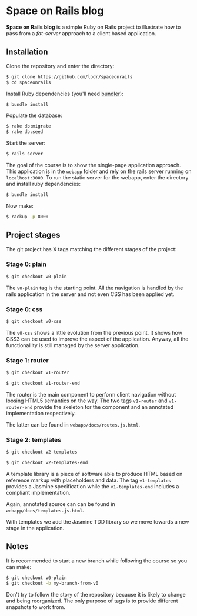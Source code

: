 Space on Rails blog
===================

**Space on Rails blog** is a simple Ruby on Rails project to illustrate how
to pass from a _fat-server_ approach to a client based application.

Installation
------------

Clone the repository and enter the directory:

```bash
$ git clone https://github.com/lodr/spaceonrails
$ cd spaceonrails
```

Install Ruby dependencies (you'll need [bundler](http://bundler.io/)):

```bash
$ bundle install
```

Populate the database:

```bash
$ rake db:migrate
$ rake db:seed
```

Start the server:

```bash
$ rails server
```

The goal of the course is to show the single-page application approach. This
application is in the `webapp` folder and rely on the rails server running on
`localhost:3000`. To run the static server for the webapp, enter the directory
and install ruby dependencies:

```bash
$ bundle install
```

Now make:

```bash
$ rackup -p 8000
```

Project stages
--------------

The git project has X tags matching the different stages of the project:

### Stage 0: plain

```bash
$ git checkout v0-plain
```

The `v0-plain` tag is the starting point. All the navigation is handled by the
rails application in the server and not even CSS has been applied yet.

### Stage 0: css

```bash
$ git checkout v0-css
```

The `v0-css` shows a little evolution from the previous point. It shows how
CSS3 can be used to improve the aspect of the application. Anyway, all the
functionallity is still managed by the server application.

### Stage 1: router

```bash
$ git checkout v1-router
```

```bash
$ git checkout v1-router-end
```

The router is the main component to perform client navigation without loosing
HTML5 semantics on the way. The two tags `v1-router` and `v1-router-end`
provide the skeleton for the component and an annotated implementation
respectively.

The latter can be found in `webapp/docs/routes.js.html`.

### Stage 2: templates

```bash
$ git checkout v2-templates
```

```bash
$ git checkout v2-templates-end
```

A template library is a piece of software able to produce HTML based on
reference markup with placeholders and data. The tag `v1-templates` provides
a Jasmine specification while the `v1-templates-end` includes a compliant
implementation.

Again, annotated source can can be found in `webapp/docs/templates.js.html`.

With templates we add the Jasmine TDD library so we move towards a new stage
in the application.

Notes
-----

It is recommended to start a new branch while following the course so you can
make:

```bash
$ git checkout v0-plain
$ git checkout -b my-branch-from-v0
```

Don't try to follow the story of the repository because it is likely to change
and being reorganized. The only purpose of tags is to provide different
snapshots to work from.
